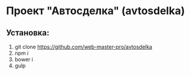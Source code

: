 # Проект "Автосделка" (avtosdelka)

## Установка:
1. git clone https://github.com/web-master-pro/avtosdelka
2. npm i
3. bower i
4. gulp
